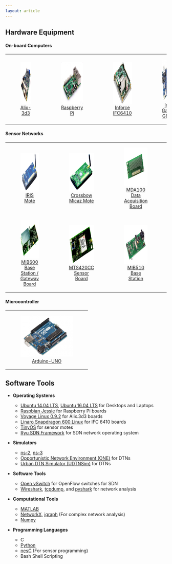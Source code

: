 ```yaml
---
layout: article
---
```


## Hardware Equipment

#### On-board Computers

<table>
<tr>
<td><figure align="center"><a href="http://www.pcengines.ch/pdf/alix3d3.pdf" target="_blank"><img height="130px" src="images/hardware/alix-3d3.jpg"><figcaption >Alix-3d3</figcaption></a></figure></td>
<td><figure align="center"><a href="http://docs-europe.electrocomponents.com/webdocs/14ba/0900766b814ba5fd.pdf" target="_blank"><img height="130px" src="images/hardware/raspberrypi3.jpg"><figcaption >Raspberry Pi</figcaption></a></figure></td>
<td><figure align="center"><a href="https://www.inforcecomputing.com/public_docs/Inforce%20DataSheet_6410_03-2015.pdf" target="_blank"><img height="130px" src="images/hardware/ifc6410.png"><figcaption >Inforce IFC6410</figcaption></a></figure></td>
<td><figure align="center"><a href="https://www.intel.com/content/dam/www/public/us/en/documents/datasheets/galileo-g2-datasheet.pdf" target="_blank"><img height="130px" src="images/hardware/galileogen2.jpg"><figcaption >Intel Galileo GEN 2</figcaption></a></figure></td>
</tr>
</table>

#### Sensor Networks

<table>
<tr>
<td><figure align="center"><a href="http://www.memsic.com/userfiles/files/Datasheets/WSN/IRIS_Datasheet.pdf" target="_blank"><img height="120px" src="images/hardware/irismote.jpg"><figcaption >IRIS Mote</figcaption></a></figure></td>
<td><figure align="center"><a href="http://www.memsic.com/userfiles/files/Datasheets/WSN/micaz_datasheet-t.pdf" target="_blank"><img height="120px" src="images/hardware/micazmote.jpg"><figcaption >Crossbow Micaz Mote</figcaption></a></figure></td>
<td><figure align="center"><a href="https://www.memsic.com/userfiles/files/Datasheets/WSN/mts_mda_datasheet.pdf" target="_blank"><img height="120px" src="images/hardware/mda100.jpg"><figcaption >MDA100<br>Data Acquisition Board</figcaption></a></figure></td>
<td><figure align="center"><a href="http://data.datasheetlib.com/pdf1/143/91/1439174/memsic-mib520_e4febd59fa.pdf?take=binary" target="_blank"><img height="120px" src="images/hardware/mib520.png"><figcaption >MIB520<br>Interface/Programming Board</figcaption></a></figure></td>
</tr>

<tr>
<td><figure align="center"><a href="http://www.memsic.cn/userfiles/files/Datasheets/WSN/6020-0055-05_a_mib600-t.pdf" target="_blank"><img height="120px" src="images/hardware/mib600.png"><figcaption>MIB600<br>Base Station / Gateway Board</figcaption></a></figure></td>
<td><figure align="center"><a href="http://www.memsic.cn/userfiles/files/Datasheets/WSN/mts400_420_datasheet-t.pdf" target="_blank"><img height="120px" src="images/hardware/mts420cc.png"><figcaption>MTS420CC<br>Sensor Board</figcaption></a></figure></td>
<td><figure align="center"><a href="http://datasheet.datasheetarchive.com/originals/distributors/Datasheets-8/DSA-142718.pdf" target="_blank"><img height="120px" src="images/hardware/mib510ca.jpeg"><figcaption>MIB510<br>Base Station</figcaption></a></figure></td>
<td><figure align="center"><a href="https://cdn.sparkfun.com/datasheets/Sensors/Proximity/HCSR04.pdf" target="_blank"><img height="120px" src="images/hardware/hcsro4.jpg"><figcaption >HC-SR04<br>Ultrasonic Ranging Module</figcaption></a></figure></td>
</tr>

</table>

#### Microcontroller
<table>
<tr>
<td><figure align="center"><a href="https://store.arduino.cc/usa/arduino-uno-rev3" target="_blank"><img height="130px" src="images/hardware/arduino.jpg"><figcaption>Arduino-UNO</figcaption></a></figure></td>
</tr>
</table>

## Software Tools

+ **Operating Systems**
	- <a href="http://releases.ubuntu.com/14.04/" target="_blank">Ubuntu 14.04 LTS</a>, <a href="http://releases.ubuntu.com/16.04/" target="_blank">Ubuntu 16.04 LTS</a> for Desktops and Laptops
	- <a href="https://www.raspberrypi.org/downloads/raspbian/" target="_blank">Raspbian Jessie</a> for Raspberry Pi boards
	- <a href="http://mirror.voyage.hk/download/ISO/voyage-0.9.2.iso" target="_blank">Voyage Linux 0.9.2</a> for Alix.3d3 boards
	- <a href="https://wiki.linaro.org/Boards/IFC6410" target="_blank">Linaro Snapdragon 600 Linux</a> for IFC 6410 boards
	- <a href="https://github.com/tinyos/" target="_blank">TinyOS</a> for sensor motes
	- <a href="https://osrg.github.io/ryu/" target="_blank">Ryu SDN Framework</a> for SDN network operating system
	
+ **Simulators**
	- <a href="https://www.isi.edu/nsnam/ns/" target="_blank">ns-2</a>, <a href="https://www.nsnam.org/" target="_blank">ns-3</a>
	- <a href="https://www.netlab.tkk.fi/tutkimus/dtn/theone/" target="_blank">Opportunistic Network Environment (ONE)</a> for DTNs
	- <a href="https://github.com/iist-sysnet/UDTNSim" target="_blank">Urban DTN Simulator (UDTNSim)</a> for DTNs
	
+ **Software Tools**
	- <a href="http://openvswitch.org/" target="_blank">Open vSwitch</a> for OpenFlow switches for SDN
	- <a href="https://www.wireshark.org/" target="_blank">Wireshark</a>, <a href="http://www.tcpdump.org/" target="_blank">tcpdump</a>, and <a href="https://github.com/KimiNewt/pyshark" target="_blank">pyshark</a> for network analysis
	
+ **Computational Tools**
	- <a href="https://www.mathworks.com/products/matlab.html" target="_blank">MATLAB</a>
	- <a href="https://networkx.github.io/" target="_blank">NetworkX</a>, <a href="http://igraph.org/python/" target="_blank">igraph</a> (For complex 	network analysis)
	- <a href="http://www.numpy.org/" target="_blank">Numpy</a>
	
+ **Programming Languages**
	- C
	- <a href="https://www.python.org/" target="_blank">Python</a>
	- <a href="http://nescc.sourceforge.net/" target="_blank">nesC</a> (For sensor programming)
	- Bash Shell Scripting
	

